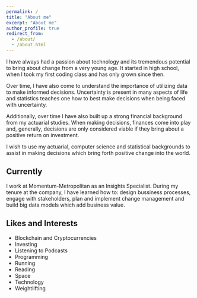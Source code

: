 ```yaml
---
permalink: /
title: "About me"
excerpt: "About me"
author_profile: true
redirect_from: 
  - /about/
  - /about.html
---
```


I have always had a passion about technology and its tremendous potential to bring about change from a very young age. It started in  high school, when I took my first coding class and has only grown since then.

Over time, I have also come to understand the importance of utilizing data to make informed decisions. Uncertainty is present in many aspects of life and statistics teaches one how to best make decisions when being faced with uncertainty.  

Additionally, over time I have also built up a strong financial background from my actuarial studies. When making decisions, finances come into play and, generally, decisions are only considered viable if they bring about a positive return on investment.

I wish to use my actuarial, computer science and statistical backgrounds to assist in making decisions which bring forth positive change into the world. 

## Currently

I work at Momentum-Metropolitan as an Insights Specialist. During my tenure at the company, I have learned how to: design bussiness processes, engage with stakeholders, plan and implement change management and build big data models which add business value. 

## Likes and Interests

* Blockchain and Cryptocurrencies
* Investing
* Listening to Podcasts
* Programming
* Running
* Reading
* Space
* Technology
* Weightlifting